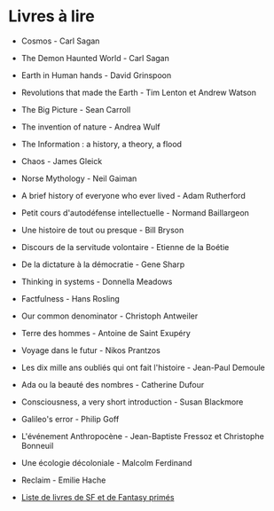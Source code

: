 # Livres à lire

- Cosmos - Carl Sagan
- The Demon Haunted World - Carl Sagan
- Earth in Human hands - David Grinspoon
- Revolutions that made the Earth - Tim Lenton et Andrew Watson
- The Big Picture - Sean Carroll
- The invention of nature - Andrea Wulf
- The Information : a history, a theory, a flood
- Chaos - James Gleick
- Norse Mythology - Neil Gaiman
- A brief history of everyone who ever lived - Adam Rutherford
- Petit cours d'autodéfense intellectuelle - Normand Baillargeon
- Une histoire de tout ou presque - Bill Bryson
- Discours de la servitude volontaire - Etienne de la Boétie
- De la dictature à la démocratie - Gene Sharp
- Thinking in systems - Donnella Meadows
- Factfulness - Hans Rosling
- Our common denominator - Christoph Antweiler
- Terre des hommes - Antoine de Saint Exupéry
- Voyage dans le futur - Nikos Prantzos
- Les dix mille ans oubliés qui ont fait l'histoire - Jean-Paul Demoule
- Ada ou la beauté des nombres - Catherine Dufour
- Consciousness, a very short introduction - Susan Blackmore
- Galileo's error - Philip Goff
- L'événement Anthropocène - Jean-Baptiste Fressoz et Christophe Bonneuil
- Une écologie décoloniale - Malcolm Ferdinand
- Reclaim - Emilie Hache

- [Liste de livres de SF et de Fantasy primés](https://docs.google.com/spreadsheets/d/1qtH8waK4DgvoCc1iP34y-lbjGHFyKhrUBMTLaAmELiY/edit#gid=1046748973)
